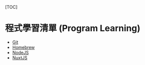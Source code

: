 [TOC]

# 程式學習清單 (Program Learning)

- [Git](git/README.md)
- [Homebrew](Homebrew/README.md)
- [NodeJS](nodejs/README.md)
- [NuxtJS](Nuxt/README.md)


